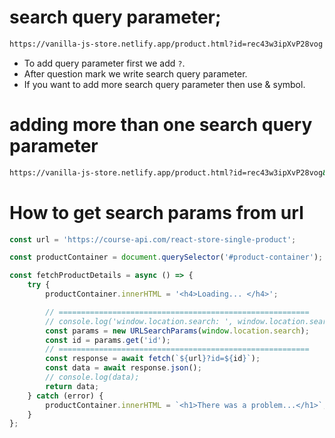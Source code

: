 # search query parameter;

```bash
https://vanilla-js-store.netlify.app/product.html?id=rec43w3ipXvP28vog
```

- To add query parameter first we add `?`.
- After question mark we write search query parameter.
- If you want to add more search query parameter then use & symbol.

# adding more than one search query parameter

```bash
https://vanilla-js-store.netlify.app/product.html?id=rec43w3ipXvP28vog&name=mazhar&lname=solkar
```

# How to get search params from url

```js
const url = 'https://course-api.com/react-store-single-product';

const productContainer = document.querySelector('#product-container');

const fetchProductDetails = async () => {
	try {
		productContainer.innerHTML = '<h4>Loading... </h4>';

		// ========================================================
		// console.log('window.location.search: ', window.location.search);
		const params = new URLSearchParams(window.location.search);
		const id = params.get('id');
		// ========================================================
		const response = await fetch(`${url}?id=${id}`);
		const data = await response.json();
		// console.log(data);
		return data;
	} catch (error) {
		productContainer.innerHTML = `<h1>There was a problem...</h1>`;
	}
};
```
